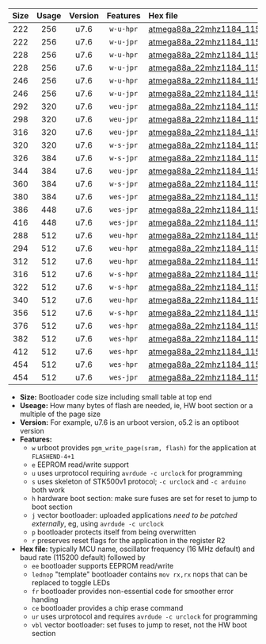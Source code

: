 |Size|Usage|Version|Features|Hex file|
|:-:|:-:|:-:|:-:|:--|
|222|256|u7.6|`w-u-hpr`|[atmega88a_22mhz1184_115200bps_ur.hex](https://raw.githubusercontent.com/stefanrueger/urboot/main//atmega88a_22mhz1184_115200bps_ur.hex)|
|222|256|u7.6|`w-u-jpr`|[atmega88a_22mhz1184_115200bps_ur_vbl.hex](https://raw.githubusercontent.com/stefanrueger/urboot/main//atmega88a_22mhz1184_115200bps_ur_vbl.hex)|
|228|256|u7.6|`w-u-hpr`|[atmega88a_22mhz1184_115200bps_lednop_ur.hex](https://raw.githubusercontent.com/stefanrueger/urboot/main//atmega88a_22mhz1184_115200bps_lednop_ur.hex)|
|228|256|u7.6|`w-u-jpr`|[atmega88a_22mhz1184_115200bps_lednop_ur_vbl.hex](https://raw.githubusercontent.com/stefanrueger/urboot/main//atmega88a_22mhz1184_115200bps_lednop_ur_vbl.hex)|
|246|256|u7.6|`w-u-hpr`|[atmega88a_22mhz1184_115200bps_lednop_fr_ur.hex](https://raw.githubusercontent.com/stefanrueger/urboot/main//atmega88a_22mhz1184_115200bps_lednop_fr_ur.hex)|
|246|256|u7.6|`w-u-jpr`|[atmega88a_22mhz1184_115200bps_lednop_fr_ur_vbl.hex](https://raw.githubusercontent.com/stefanrueger/urboot/main//atmega88a_22mhz1184_115200bps_lednop_fr_ur_vbl.hex)|
|292|320|u7.6|`weu-jpr`|[atmega88a_22mhz1184_115200bps_ee_ur_vbl.hex](https://raw.githubusercontent.com/stefanrueger/urboot/main//atmega88a_22mhz1184_115200bps_ee_ur_vbl.hex)|
|298|320|u7.6|`weu-jpr`|[atmega88a_22mhz1184_115200bps_ee_lednop_ur_vbl.hex](https://raw.githubusercontent.com/stefanrueger/urboot/main//atmega88a_22mhz1184_115200bps_ee_lednop_ur_vbl.hex)|
|316|320|u7.6|`weu-jpr`|[atmega88a_22mhz1184_115200bps_ee_lednop_fr_ur_vbl.hex](https://raw.githubusercontent.com/stefanrueger/urboot/main//atmega88a_22mhz1184_115200bps_ee_lednop_fr_ur_vbl.hex)|
|320|320|u7.6|`w-s-jpr`|[atmega88a_22mhz1184_115200bps_vbl.hex](https://raw.githubusercontent.com/stefanrueger/urboot/main//atmega88a_22mhz1184_115200bps_vbl.hex)|
|326|384|u7.6|`w-s-jpr`|[atmega88a_22mhz1184_115200bps_lednop_vbl.hex](https://raw.githubusercontent.com/stefanrueger/urboot/main//atmega88a_22mhz1184_115200bps_lednop_vbl.hex)|
|344|384|u7.6|`weu-jpr`|[atmega88a_22mhz1184_115200bps_ee_lednop_fr_ce_ur_vbl.hex](https://raw.githubusercontent.com/stefanrueger/urboot/main//atmega88a_22mhz1184_115200bps_ee_lednop_fr_ce_ur_vbl.hex)|
|360|384|u7.6|`w-s-jpr`|[atmega88a_22mhz1184_115200bps_lednop_fr_vbl.hex](https://raw.githubusercontent.com/stefanrueger/urboot/main//atmega88a_22mhz1184_115200bps_lednop_fr_vbl.hex)|
|380|384|u7.6|`wes-jpr`|[atmega88a_22mhz1184_115200bps_ee_vbl.hex](https://raw.githubusercontent.com/stefanrueger/urboot/main//atmega88a_22mhz1184_115200bps_ee_vbl.hex)|
|386|448|u7.6|`wes-jpr`|[atmega88a_22mhz1184_115200bps_ee_lednop_vbl.hex](https://raw.githubusercontent.com/stefanrueger/urboot/main//atmega88a_22mhz1184_115200bps_ee_lednop_vbl.hex)|
|416|448|u7.6|`wes-jpr`|[atmega88a_22mhz1184_115200bps_ee_lednop_fr_vbl.hex](https://raw.githubusercontent.com/stefanrueger/urboot/main//atmega88a_22mhz1184_115200bps_ee_lednop_fr_vbl.hex)|
|288|512|u7.6|`weu-hpr`|[atmega88a_22mhz1184_115200bps_ee_ur.hex](https://raw.githubusercontent.com/stefanrueger/urboot/main//atmega88a_22mhz1184_115200bps_ee_ur.hex)|
|294|512|u7.6|`weu-hpr`|[atmega88a_22mhz1184_115200bps_ee_lednop_ur.hex](https://raw.githubusercontent.com/stefanrueger/urboot/main//atmega88a_22mhz1184_115200bps_ee_lednop_ur.hex)|
|312|512|u7.6|`weu-hpr`|[atmega88a_22mhz1184_115200bps_ee_lednop_fr_ur.hex](https://raw.githubusercontent.com/stefanrueger/urboot/main//atmega88a_22mhz1184_115200bps_ee_lednop_fr_ur.hex)|
|316|512|u7.6|`w-s-hpr`|[atmega88a_22mhz1184_115200bps.hex](https://raw.githubusercontent.com/stefanrueger/urboot/main//atmega88a_22mhz1184_115200bps.hex)|
|322|512|u7.6|`w-s-hpr`|[atmega88a_22mhz1184_115200bps_lednop.hex](https://raw.githubusercontent.com/stefanrueger/urboot/main//atmega88a_22mhz1184_115200bps_lednop.hex)|
|340|512|u7.6|`weu-hpr`|[atmega88a_22mhz1184_115200bps_ee_lednop_fr_ce_ur.hex](https://raw.githubusercontent.com/stefanrueger/urboot/main//atmega88a_22mhz1184_115200bps_ee_lednop_fr_ce_ur.hex)|
|356|512|u7.6|`w-s-hpr`|[atmega88a_22mhz1184_115200bps_lednop_fr.hex](https://raw.githubusercontent.com/stefanrueger/urboot/main//atmega88a_22mhz1184_115200bps_lednop_fr.hex)|
|376|512|u7.6|`wes-hpr`|[atmega88a_22mhz1184_115200bps_ee.hex](https://raw.githubusercontent.com/stefanrueger/urboot/main//atmega88a_22mhz1184_115200bps_ee.hex)|
|382|512|u7.6|`wes-hpr`|[atmega88a_22mhz1184_115200bps_ee_lednop.hex](https://raw.githubusercontent.com/stefanrueger/urboot/main//atmega88a_22mhz1184_115200bps_ee_lednop.hex)|
|412|512|u7.6|`wes-hpr`|[atmega88a_22mhz1184_115200bps_ee_lednop_fr.hex](https://raw.githubusercontent.com/stefanrueger/urboot/main//atmega88a_22mhz1184_115200bps_ee_lednop_fr.hex)|
|454|512|u7.6|`wes-hpr`|[atmega88a_22mhz1184_115200bps_ee_lednop_fr_ce.hex](https://raw.githubusercontent.com/stefanrueger/urboot/main//atmega88a_22mhz1184_115200bps_ee_lednop_fr_ce.hex)|
|454|512|u7.6|`wes-jpr`|[atmega88a_22mhz1184_115200bps_ee_lednop_fr_ce_vbl.hex](https://raw.githubusercontent.com/stefanrueger/urboot/main//atmega88a_22mhz1184_115200bps_ee_lednop_fr_ce_vbl.hex)|

- **Size:** Bootloader code size including small table at top end
- **Useage:** How many bytes of flash are needed, ie, HW boot section or a multiple of the page size
- **Version:** For example, u7.6 is an urboot version, o5.2 is an optiboot version
- **Features:**
  + `w` urboot provides `pgm_write_page(sram, flash)` for the application at `FLASHEND-4+1`
  + `e` EEPROM read/write support
  + `u` uses urprotocol requiring `avrdude -c urclock` for programming
  + `s` uses skeleton of STK500v1 protocol; `-c urclock` and `-c arduino` both work
  + `h` hardware boot section: make sure fuses are set for reset to jump to boot section
  + `j` vector bootloader: uploaded applications *need to be patched externally*, eg, using `avrdude -c urclock`
  + `p` bootloader protects itself from being overwritten
  + `r` preserves reset flags for the application in the register R2
- **Hex file:** typically MCU name, oscillator frequency (16 MHz default) and baud rate (115200 default) followed by
  + `ee` bootloader supports EEPROM read/write
  + `lednop` "template" bootloader contains `mov rx,rx` nops that can be replaced to toggle LEDs
  + `fr` bootloader provides non-essential code for smoother error handing
  + `ce` bootloader provides a chip erase command
  + `ur` uses urprotocol and requires `avrdude -c urclock` for programming
  + `vbl` vector bootloader: set fuses to jump to reset, not the HW boot section
